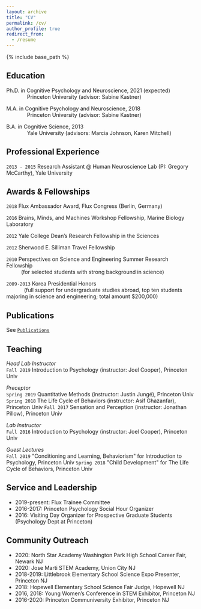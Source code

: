 ```yaml
---
layout: archive
title: "CV"
permalink: /cv/
author_profile: true
redirect_from:
  - /resume
---
```


{% include base_path %}

Education
---

Ph.D. in Cognitive Psychology and Neuroscience, 2021 (expected) <br>
&nbsp;&nbsp;&nbsp;&nbsp;&nbsp;&nbsp;&nbsp;&nbsp;&nbsp;&nbsp;&nbsp;&nbsp;&nbsp;&nbsp;Princeton University (advisor: Sabine Kastner)

M.A. in Cognitive Psychology and Neuroscience, 2018 <br>
&nbsp;&nbsp;&nbsp;&nbsp;&nbsp;&nbsp;&nbsp;&nbsp;&nbsp;&nbsp;&nbsp;&nbsp;&nbsp;&nbsp;Princeton University (advisor: Sabine Kastner)

B.A. in Cognitive Science, 2013 <br>
&nbsp;&nbsp;&nbsp;&nbsp;&nbsp;&nbsp;&nbsp;&nbsp;&nbsp;&nbsp;&nbsp;&nbsp;&nbsp;&nbsp;Yale University (advisors: Marcia Johnson, Karen Mitchell)


Professional Experience
---

`2013 - 2015` Research Assistant @ Human Neuroscience Lab (PI: Gregory McCarthy), Yale University

  
Awards & Fellowships 
---

`2018`  Flux Ambassador Award, Flux Congress (Berlin, Germany)

`2016`  Brains, Minds, and Machines Workshop Fellowship, Marine Biology Laboratory

`2012`  Yale College Dean’s Research Fellowship in the Sciences

`2012`  Sherwood E. Silliman Travel Fellowship

`2010`  Perspectives on Science and Engineering Summer Research Fellowship <br>
&nbsp;&nbsp;&nbsp;&nbsp;&nbsp;&nbsp;&nbsp;&nbsp;&nbsp;&nbsp;(for selected students with strong background in science)
      
`2009-2013`  Korea Presidential Honors <br>
&nbsp;&nbsp;&nbsp;&nbsp;&nbsp;&nbsp;&nbsp;&nbsp;&nbsp;&nbsp;&nbsp;&nbsp;(full support for undergraduate studies abroad, top ten students majoring in science and engineering; total amount $200,000)

Publications
---

See [`Publications`](https://nayeonckim.github.io/publications/)
 


Teaching
---
*Head Lab Instructor* <br>
`Fall 2019` Introduction to Psychology (instructor: Joel Cooper), Princeton Univ  
  
*Preceptor* <br>
`Spring 2019` Quantitative Methods (instructor: Justin Jungé), Princeton Univ 
`Spring 2018` The Life Cycle of Behaviors (instructor: Asif Ghazanfar), Princeton Univ 
`Fall 2017` Sensation and Perception (instructor: Jonathan Pillow), Princeton Univ
  
*Lab Instructor* <br>
`Fall 2016` Introduction to Psychology (instructor: Joel Cooper), Princeton Univ

*Guest Lectures* <br>
`Fall 2019` "Conditioning and Learning, Behaviorism" for Introduction to Psychology, Princeton Univ
`Spring 2018` "Child Development" for The Life Cycle of Behaviors, Princeton Univ
  
Service and Leadership
---
* 2019-present: Flux Trainee Committee
* 2016-2017: Princeton Psychology Social Hour Organizer
* 2016: Visiting Day Organizer for Prospective Graduate Students (Psychology Dept at Princeton)

Community Outreach
---
* 2020: North Star Academy Washington Park High School Career Fair, Newark NJ
* 2020: Jose Marti STEM Academy, Union City NJ
* 2018-2019: Littlebrook Elementary School Science Expo Presenter, Princeton NJ
* 2018: Hopewell Elementary School Science Fair Judge, Hopewell NJ
* 2016, 2018: Young Women’s Conference in STEM Exhibitor, Princeton NJ
* 2016-2020: Princeton Communiversity Exhibitor, Princeton NJ

